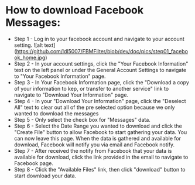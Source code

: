 # How to download Facebook Messages:

* Step 1 - Log in to your facebook account and navigate to your account setting.
![alt text] (https://github.com/ldl5007/FBMFilter/blob/dev/doc/pics/step01_facebook_home.jpg)
* Step 2 - In your account settings, click the "Your Facebook Information" text on the left panel or under the General Account Settings to navigate to "Your Facebook Information" page.
* Step 3 - In Your Facebook Information page, click the "Download a copy of your information to kep, or transfer to another service" link to navigate to "Download Your Information" page.
* Step 4 - In your "Download Your Information" page, click the "Deselect All" text to clear out all of the pre selected option because we only wanted to download the messages
* Step 5 - Only select the check box for "Messages" data.
* Step 6 - Select the Date Range you wanted to download and click the "Create File" button to allow Facebook to start gathering your data.  You can now leave this page.  When the data is gathered and available for download, Facebook will notify you via email and Facebook notify.
* Step 7 - After received the notify from Facebook that your data is available for download, click the link provided in the email to navigate to Facebook page.
* Step 8 - Click the "Available Files" link, then click "download" button to start download your data.
